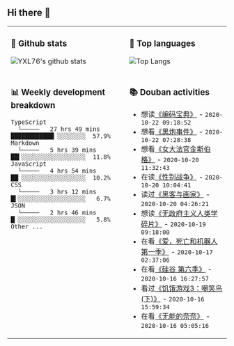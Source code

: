 ## Hi there 👋

<table>
<tr>
<td valign="top" width="54%">

### 🔭 Github stats

![YXL76's github stats](https://github-readme-stats.yxl76.vercel.app/api?username=YXL76&count_private=true&show_icons=true&theme=tokyonight)

</td>

<td valign="top" width="46%">

### 🌱 Top languages

![Top Langs](https://github-readme-stats.yxl76.vercel.app/api/top-langs/?username=YXL76&layout=compact&theme=tokyonight)

</td>
</tr>
<tr>
<td valign="top" width="54%">

### 📊 Weekly development breakdown

```text
TypeScript
  └─────   27 hrs 49 mins ████████████▏░░░░░░░░  57.9%
Markdown
  └─────   5 hrs 39 mins  ██▍░░░░░░░░░░░░░░░░░░  11.8%
JavaScript
  └─────   4 hrs 54 mins  ██▏░░░░░░░░░░░░░░░░░░  10.2%
CSS
  └─────   3 hrs 12 mins  █▍░░░░░░░░░░░░░░░░░░░   6.7%
JSON
  └─────   2 hrs 46 mins  █▏░░░░░░░░░░░░░░░░░░░   5.8%
Other ...
```

</td>
<td valign="top" width="46%">

### 📚 Douban activities

- 想读[《编码宝典》](https://book.douban.com/subject/27077159/) - `2020-10-22 09:18:52`
- 想看[《黑炮事件》](http://movie.douban.com/subject/1434269/) - `2020-10-22 07:28:38`
- 想看[《女大法官金斯伯格》](http://movie.douban.com/subject/27615467/) - `2020-10-20 11:32:43`
- 在读[《性别战争》](https://book.douban.com/subject/4846032/) - `2020-10-20 10:04:41`
- 读过[《黑客与画家》](https://book.douban.com/subject/6021440/) - `2020-10-20 04:26:21`
- 想读[《无政府主义人类学碎片》](https://book.douban.com/subject/25908549/) - `2020-10-19 09:18:00`
- 在看[《爱，死亡和机器人 第一季》](http://movie.douban.com/subject/30424374/) - `2020-10-17 02:37:06`
- 在看[《硅谷 第六季》](http://movie.douban.com/subject/30194648/) - `2020-10-16 16:27:57`
- 看过[《饥饿游戏3：嘲笑鸟(下)》](http://movie.douban.com/subject/10047547/) - `2020-10-16 15:59:34`
- 在看[《无能的奈奈》](http://movie.douban.com/subject/35030843/) - `2020-10-16 05:05:16`

</td>
</tr>
</table>

<!--
**YXL76/YXL76** is a ✨ _special_ ✨ repository because its `README.md` (this file) appears on your GitHub profile.

Here are some ideas to get you started:

- 🔭 I’m currently working on ...
- 🌱 I’m currently learning ...
- 👯 I’m looking to collaborate on ...
- 🤔 I’m looking for help with ...
- 💬 Ask me about ...
- 📫 How to reach me: ...
- 😄 Pronouns: ...
- ⚡ Fun fact: ...
-->
